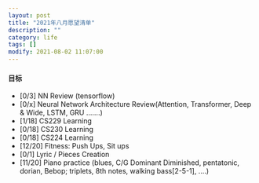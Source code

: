 ```yaml
---
layout: post
title: "2021年八月愿望清单"
description: ""
category: life
tags: []
modify: 2021-08-02 11:07:00
---
```



#### 目标

+ [0/3] NN Review (tensorflow)
+ [0/x] Neural Network Architecture Review(Attention, Transformer, Deep & Wide, LSTM, GRU .......)
+ [1/18] CS229 Learning
+ [0/18] CS230 Learning
+ [0/18] CS224 Learning
+ [12/20] Fitness: Push Ups, Sit ups
+ [0/1] Lyric / Pieces Creation
+ [11/20] Piano practice (blues, C/G Dominant Diminished, pentatonic, dorian, Bebop; triplets, 8th
 notes, walking bass[2-5-1], ....)
